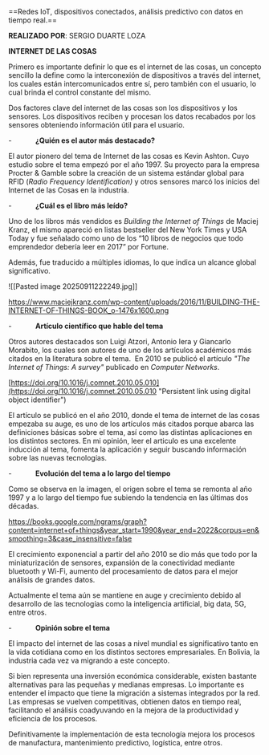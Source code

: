 
==Redes IoT, dispositivos conectados, análisis
predictivo con datos en tiempo real.==

**REALIZADO POR**: SERGIO DUARTE LOZA

**INTERNET DE LAS COSAS**

Primero es importante definir lo que es el internet de las cosas, un concepto sencillo la define como la interconexión de dispositivos a través del internet, los cuales están intercomunicados entre sí, pero también con el usuario, lo cual brinda el control constante del mismo.

Dos factores clave del internet de las cosas son los dispositivos y los sensores. Los dispositivos reciben y procesan los datos recabados por los sensores obteniendo información útil para el usuario.

-            **¿Quién es el autor más destacado?**

El autor pionero del tema de Internet de las cosas es Kevin Ashton. Cuyo estudio sobre el tema empezó por el año 1997. Su proyecto para la empresa Procter & Gamble sobre la creación de un sistema estándar global para RFID (_Radio Frequency Identification)_ y otros sensores marcó los inicios del Internet de las Cosas en la industria.


-            **¿Cuál es el libro más leído?**

Uno de los libros más vendidos es _Building the Internet of Things_ de Maciej Kranz, el mismo apareció en listas bestseller del New York Times y USA Today y fue señalado como uno de los “10 libros de negocios que todo emprendedor debería leer en 2017” por Fortune.

Además, fue traducido a múltiples idiomas, lo que indica un alcance global significativo.

![[Pasted image 20250911222249.jpg]]

https://www.maciejkranz.com/wp-content/uploads/2016/11/BUILDING-THE-INTERNET-OF-THINGS-BOOK_o-1476x1600.png


-            **Artículo científico que hable del tema**


Otros autores destacados son Luigi Atzori, Antonio Iera y Giancarlo Morabito, los cuales son autores de uno de los artículos académicos más citados en la literatura sobre el tema.  En 2010 se publicó el artículo _"The Internet of Things: A survey"_ publicado en _Computer Networks_.

[https://doi.org/10.1016/j.comnet.2010.05.010](https://doi.org/10.1016/j.comnet.2010.05.010 "Persistent link using digital object identifier")

El artículo se publicó en el año 2010, donde el tema de internet de las cosas empezaba su auge, es uno de los artículos más citados porque abarca las definiciones básicas sobre el tema, así como las distintas aplicaciones en los distintos sectores. En mi opinión, leer el articulo es una excelente inducción al tema, fomenta la aplicación y seguir buscando información sobre las nuevas tecnologías. 

-            **Evolución del tema a lo largo del tiempo**

Como se observa en la imagen, el origen sobre el tema se remonta al año 1997 y a lo largo del tiempo fue subiendo la tendencia en las últimas dos décadas.   

https://books.google.com/ngrams/graph?content=internet+of+things&year_start=1990&year_end=2022&corpus=en&smoothing=3&case_insensitive=false

El crecimiento exponencial a partir del año 2010 se dio más que todo por la miniaturización de sensores, expansión de la conectividad mediante bluetooth y Wi-Fi, aumento del procesamiento de datos para el mejor análisis de grandes datos. 

Actualmente el tema aún se mantiene en auge y crecimiento debido al desarrollo de las tecnologías como la inteligencia artificial, big data, 5G, entre otros.

-            **Opinión sobre el tema**

El impacto del internet de las cosas a nivel mundial es significativo tanto en la vida cotidiana como en los distintos sectores empresariales. En Bolivia, la industria cada vez va migrando a este concepto.

Si bien representa una inversión económica considerable, existen bastante alternativas para las pequeñas y medianas empresas. Lo importante es entender el impacto que tiene la migración a sistemas integrados por la red. Las empresas se vuelven competitivas, obtienen datos en tiempo real, facilitando el análisis coadyuvando en la mejora de la productividad y eficiencia de los procesos.

Definitivamente la implementación de esta tecnología mejora los procesos de manufactura, mantenimiento predictivo, logística, entre otros.
